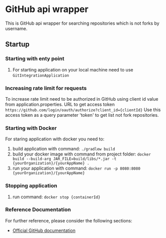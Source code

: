 # GitHub api wrapper
This is GitHub api wrapper for searching repositories which is not forks by username.

## Startup

### Starting with enty point
1. For starting application on your local machine need to use `GitIntegrationApplication`

### Increasing rate limit for requests
To increase rate limit need to be authorized in GitHub using client id value from application.properties.
URL to get access token `https://github.com/login/oauth/authorize?client_id={clientId}`
Use this access token as a query parameter 'token' to get list not fork repositories. 
### Starting with Docker
For staring application with docker you need to:
1. build application with command: `./gradlew build`
2. build your docker image with command from project folder: `docker build --build-arg JAR_FILE=build/libs/*.jar -t {yourOrganization}/{yourAppName} .`
3. run your application with command: `docker run -p 8080:8080 {yourOrganization}/{yourAppName}`

### Stopping application
1. run command: `docker stop {containerId}`

### Reference Documentation
For further reference, please consider the following sections:
* [Official GitHub documentation](https://docs.github.com/en/rest)